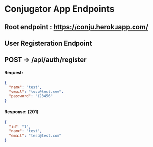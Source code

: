 # Conjugator App Endpoints

## Root endpoint : https://conju.herokuapp.com/

## User Registeration Endpoint

## POST -> /api/auth/register

#### Request:

```json
{
  "name": "test",
  "email": "test@test.com",
  "password": "123456"
}
```

#### Response: (201)

```json
{
  "id": "1",
  "name": "test",
  "email": "test@test.com"
}
```
